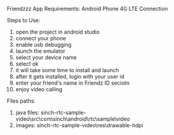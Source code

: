 Friendzzz App
Requirements:
	Android Phone
	4G LTE Connection

Steps to Use:
1) open the project in android studio
2) connect your phone 
3) enable usb debugging
4) launch the emulator
5) select your device name
6) select ok
7) it will take some time to install and launch
8) after it gets installed, login with your user id
9) enter your friend's name in Friendz ID seciotn
10) enjoy video calling

Files paths:
1) java files: sinch-rtc-sample-video\src\com\sinch\android\rtc\sample\video
2) images: sinch-rtc-sample-video\res\drawable-hdpi
 